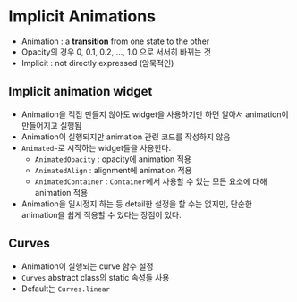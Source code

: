 # Implicit Animations

- Animation : a **transition** from one state to the other
- Opacity의 경우 0, 0.1, 0.2, ..., 1.0 으로 서서히 바뀌는 것
- Implicit : not directly expressed (암묵적인)

## Implicit animation widget

- Animation을 직접 만들지 않아도 widget을 사용하기만 하면 알아서 animation이 만들어지고 실행됨
- Animation이 실행되지만 animation 관련 코드를 작성하지 않음
- `Animated~`로 시작하는 widget들을 사용한다.
  - `AnimatedOpacity` : opacity에 animation 적용
  - `AnimatedAlign` : alignment에 animation 적용
  - `AnimatedContainer` : `Container`에서 사용할 수 있는 모든 요소에 대해 animation 적용
- Animation을 일시정지 하는 등 detail한 설정을 할 수는 없지만, 단순한 animation을 쉽게 적용할 수 있다는 장점이 있다.

## Curves

- Animation이 실행되는 curve 함수 설정
- `Curves` abstract class의 static 속성들 사용
- Default는 `Curves.linear`
